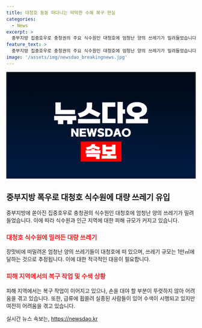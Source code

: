 ```yaml
---
title: 대청호 둥둥 떠다니는 막막한 수해 복구 현실
categories:
  - News
excerpt: >
  중부지방 집중호우로 충청권의 주요 식수원인 대청호에 엄청난 양의 쓰레기가 밀려들었습니다. 피해 규모가 커서 주민들은 막막해하고 있으며, 다음 주에도 장마가 예고되어 추가 피해 우려됩니다. 대청댐지사 환경과 차장은 수거 기간은 유동적일 것이라며 수거를 기다리고 있습니다. 인삼밭과 주변 지역은 폭우로 인한 피해로 복구 작업이 진행 중이며 실종자 수색 작업도 진행 중입니다. (출처: 앵커, 기자 / JTV)
feature_text: >
  중부지방 집중호우로 충청권의 주요 식수원인 대청호에 엄청난 양의 쓰레기가 밀려들었습니다. 피해 규모가 커서 주민들은 막막해하고 있으며, 다음 주에도 장마가 예고되어 추가 피해 우려됩니다. 대청댐지사 환경과 차장은 수거 기간은 유동적일 것이라며 수거를 기다리고 있습니다. 인삼밭과 주변 지역은 폭우로 인한 피해로 복구 작업이 진행 중이며 실종자 수색 작업도 진행 중입니다. (출처: 앵커, 기자 / JTV)
image: '/assets/img/newsdao_breakingnews.jpg'
---
```


<p><img src="/assets/img/newsdao_breakingnews.jpg" alt="firstkoreanews 속보" /></p>

<h2 data-ke-size="size26">중부지방 폭우로 대청호 식수원에 대량 쓰레기 유입</h2>

<p data-ke-size="size16">중부지방에 쏟아진 집중호우로 충청권의 식수원인 대청호에 엄청난 양의 쓰레기가 밀려들었습니다. 이에 따라 식수원과 인근 지역에 대한 피해 규모가 커지고 있습니다.</p>

<h3><b><span style="color: #ee2323;">대청호 식수원에 밀려든 대량 쓰레기</span></b></h3>

<p data-ke-size="size16">장맛비에 떠밀려온 엄청난 양의 쓰레기들이 대청호에 떠 있으며, 쓰레기 규모는 1만㎥에 달하는 것으로 추정됩니다. 이에 대한 적극적인 대응이 필요합니다.</p>

<h3><b><span style="color: #ee2323;">피해 지역에서의 복구 작업 및 수색 상황</span></b></h3>

<p data-ke-size="size16">피해 지역에서는 복구 작업이 이어지고 있으나, 손을 대야 할 부분이 뚜렷하지 않아 어려움을 겪고 있습니다. 또한, 급류에 휩쓸려 실종된 사람들이 있어 수색이 시행되고 있지만 여전히 어려움을 겪고 있습니다.</p>
실시간 뉴스 속보는, <a href="https://newsdao.kr" rel="dofollow">https://newsdao.kr</a>


